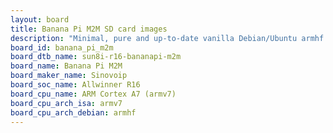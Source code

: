 ```yaml
---
layout: board
title: Banana Pi M2M SD card images
description: "Minimal, pure and up-to-date vanilla Debian/Ubuntu armhf SD card images for Banana Pi M2M by Sinovoip, SoC: Allwinner R16, CPU ISA: armv7"
board_id: banana_pi_m2m
board_dtb_name: sun8i-r16-bananapi-m2m
board_name: Banana Pi M2M
board_maker_name: Sinovoip
board_soc_name: Allwinner R16
board_cpu_name: ARM Cortex A7 (armv7)
board_cpu_arch_isa: armv7
board_cpu_arch_debian: armhf
---
```

